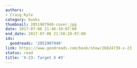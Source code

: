 ```yaml
---
authors:
- Craig Kyle
category: books
thumbnail: 2051907940-cover.jpg
date: 2017-07-06 21:46:19-07:00
end_date: 2017-07-06 21:58:28-07:00
ids:
  goodreads: '2051907940'
link: https://www.goodreads.com/book/show/26824739-x-23
status: read
title: 'X-23: Target X #3'
---
```

